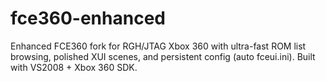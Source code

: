 # fce360-enhanced
Enhanced FCE360 fork for RGH/JTAG Xbox 360 with ultra-fast ROM list browsing, polished XUI scenes, and persistent config (auto fceui.ini). Built with VS2008 + Xbox 360 SDK.
